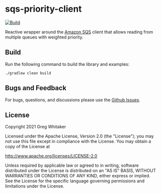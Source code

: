 # sqs-priority-client
[![Build](https://github.com/gregwhitaker/sqs-priority-client/actions/workflows/gradle.yml/badge.svg)](https://github.com/gregwhitaker/sqs-priority-client/actions/workflows/gradle.yml)

Reactive wrapper around the [Amazon SQS](https://aws.amazon.com/sqs/) client that allows reading from multiple queues with weighted priority.

## Build
Run the following command to build the library and examples:

    ./gradlew clean build

## Bugs and Feedback
For bugs, questions, and discussions please use the [Github Issues](https://github.com/gregwhitaker/sqs-priority-client/issues).

## License
Copyright 2021 Greg Whitaker

Licensed under the Apache License, Version 2.0 (the "License");
you may not use this file except in compliance with the License.
You may obtain a copy of the License at

http://www.apache.org/licenses/LICENSE-2.0

Unless required by applicable law or agreed to in writing, software
distributed under the License is distributed on an "AS IS" BASIS,
WITHOUT WARRANTIES OR CONDITIONS OF ANY KIND, either express or implied.
See the License for the specific language governing permissions and
limitations under the License.
